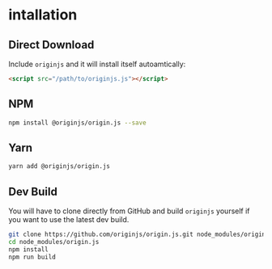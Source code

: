# intallation

## Direct Download

Include `originjs` and it will install itself autoamtically:

```html
<script src="/path/to/originjs.js"></script>
```

## NPM

```bash
npm install @originjs/origin.js --save
```

## Yarn

```bash
yarn add @originjs/origin.js
```

## Dev Build

You will have to clone directly from GitHub and build `originjs` yourself if you want to use the latest dev build.

```bash
git clone https://github.com/originjs/origin.js.git node_modules/origin.js
cd node_modules/origin.js
npm install
npm run build
```

